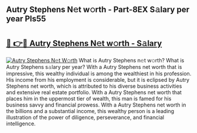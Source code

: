 ## Autry Stephens N𝚎t w𝚘rth - Part-8EX S𝚊lary per year Pls55

# <h2><a href="http://gc3ib2.nevu.top/?p=Autry+Stephens">🔗 👉🔴 Autry Stephens N𝚎t w𝚘rth - S𝚊lary</a></h2>

[![Autry Stephens N𝚎t W𝚘rth](https://i.imgur.com/Oavwk0R.jpeg)](http://gc3ib2.nevu.top/?p=Autry+Stephens)
What is Autry Stephens n𝚎t w𝚘rth? What is Autry Stephens s𝚊lary per year?
With a Autry Stephens net worth that is impressive, this wealthy individual is among the wealthiest in his profession. His income from his employment is considerable, but it is eclipsed by Autry Stephens net worth, which is attributed to his diverse business activities and extensive real estate portfolio. With a Autry Stephens net worth that places him in the uppermost tier of wealth, this man is famed for his business savvy and financial prowess. With a Autry Stephens net worth in the billions and a substantial income, this wealthy person is a leading illustration of the power of diligence, perseverance, and financial intelligence.
